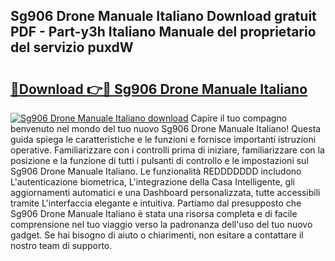 ## Sg906 Drone Manuale Italiano Download gratuit PDF - Part-y3h Italiano Manuale del proprietario del servizio puxdW

# <h2><a href="http://df91kr.blite.top/?on=Sg906+Drone+Manuale+Italiano">🔗Download 👉🔴 Sg906 Drone Manuale Italiano</a></h2>

[![Sg906 Drone Manuale Italiano download](https://i.imgur.com/lujVjoI.png)](http://df91kr.blite.top/?on=Sg906+Drone+Manuale+Italiano)
Capire il tuo compagno benvenuto nel mondo del tuo nuovo Sg906 Drone Manuale Italiano! Questa guida spiega le caratteristiche e le funzioni e fornisce importanti istruzioni operative. Familiarizzare con i controlli prima di iniziare, familiarizzare con la posizione e la funzione di tutti i pulsanti di controllo e le impostazioni sul Sg906 Drone Manuale Italiano. Le funzionalità REDDDDDDD includono L'autenticazione biometrica, L'integrazione della Casa Intelligente, gli aggiornamenti automatici e una Dashboard personalizzata, tutte accessibili tramite L'interfaccia elegante e intuitiva. Partiamo dal presupposto che Sg906 Drone Manuale Italiano è stata una risorsa completa e di facile comprensione nel tuo viaggio verso la padronanza dell'uso del tuo nuovo gadget. Se hai bisogno di aiuto o chiarimenti, non esitare a contattare il nostro team di supporto.
